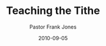 ---
lunr: "true"
title: "Teaching the Tithe"
author: "Pastor Frank Jones"
postDate: "09-05-2010"
date: 2010-09-05
category: "sermons"
slug: "2010/09/TeachingTheTithe"
icon: microphone
audioLink: "TeachingTheTithe"
tags: [tithe]
mp3: "TeachingTheTithe/09052010.mp3"
ogg: "TeachingTheTithe/09052010.ogg"
linkurl: "https://archive.org/download/TeachingTheTithe/TeachingTheTithe_files.xml"
ipath: "https://archive.org/download/TeachingTheTithe/09052010.mp3"
layout: sermon.html
---